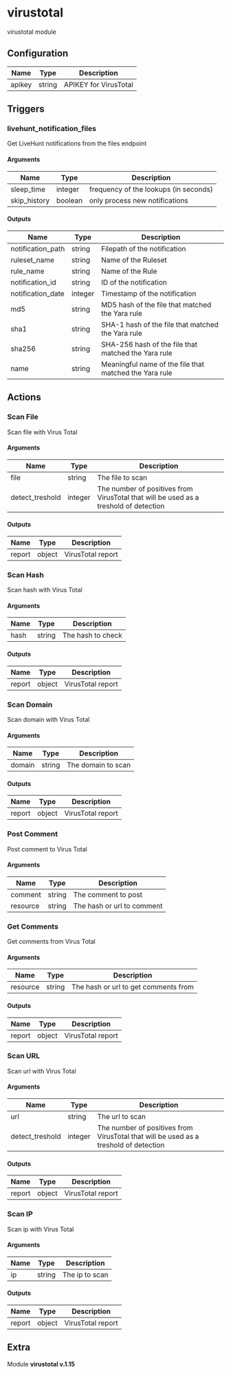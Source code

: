 # virustotal



virustotal module

## Configuration



| Name      |  Type   |  Description  |
| --------- | ------- | --------------------------- |
| apikey | string | APIKEY for VirusTotal |





## Triggers

### livehunt_notification_files

Get LiveHunt notifications from the files endpoint



#### Arguments
| Name      |  Type   |  Description  |
| --------- | ------- | --------------------------- |
| sleep_time | integer | frequency of the lookups (in seconds) |
| skip_history | boolean | only process new notifications |






#### Outputs
| Name      |  Type   |  Description  |
| --------- | ------- | --------------------------- |
| notification_path | string | Filepath of the notification |
| ruleset_name | string | Name of the Ruleset |
| rule_name | string | Name of the Rule |
| notification_id | string | ID of the notification |
| notification_date | integer | Timestamp of the notification |
| md5 | string | MD5 hash of the file that matched the Yara rule |
| sha1 | string | SHA-1 hash of the file that matched the Yara rule |
| sha256 | string | SHA-256 hash of the file that matched the Yara rule |
| name | string | Meaningful name of the file that matched the Yara rule |













## Actions

### Scan File

Scan file with Virus Total



#### Arguments

| Name      |  Type   |  Description  |
| --------- | ------- | --------------------------- |
| file | string | The file to scan |
| detect_treshold | integer | The number of positives from VirusTotal that will be used as a treshold of detection |






#### Outputs
| Name      |  Type   |  Description  |
| --------- | ------- | --------------------------- |
| report | object | VirusTotal report |







### Scan Hash

Scan hash with Virus Total



#### Arguments

| Name      |  Type   |  Description  |
| --------- | ------- | --------------------------- |
| hash | string | The hash to check |






#### Outputs
| Name      |  Type   |  Description  |
| --------- | ------- | --------------------------- |
| report | object | VirusTotal report |







### Scan Domain

Scan domain with Virus Total



#### Arguments

| Name      |  Type   |  Description  |
| --------- | ------- | --------------------------- |
| domain | string | The domain to scan |






#### Outputs
| Name      |  Type   |  Description  |
| --------- | ------- | --------------------------- |
| report | object | VirusTotal report |







### Post Comment

Post comment to Virus Total



#### Arguments

| Name      |  Type   |  Description  |
| --------- | ------- | --------------------------- |
| comment | string | The comment to post |
| resource | string | The hash or url to comment |









### Get Comments

Get comments from Virus Total



#### Arguments

| Name      |  Type   |  Description  |
| --------- | ------- | --------------------------- |
| resource | string | The hash or url to get comments from |






#### Outputs
| Name      |  Type   |  Description  |
| --------- | ------- | --------------------------- |
| report | object | VirusTotal report |







### Scan URL

Scan url with Virus Total



#### Arguments

| Name      |  Type   |  Description  |
| --------- | ------- | --------------------------- |
| url | string | The url to scan |
| detect_treshold | integer | The number of positives from VirusTotal that will be used as a treshold of detection |






#### Outputs
| Name      |  Type   |  Description  |
| --------- | ------- | --------------------------- |
| report | object | VirusTotal report |







### Scan IP

Scan ip with Virus Total



#### Arguments

| Name      |  Type   |  Description  |
| --------- | ------- | --------------------------- |
| ip | string | The ip to scan |






#### Outputs
| Name      |  Type   |  Description  |
| --------- | ------- | --------------------------- |
| report | object | VirusTotal report |












## Extra

Module **virustotal v.1.15**
